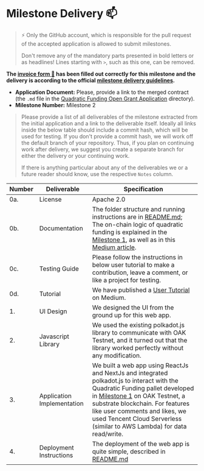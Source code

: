 # Milestone Delivery :mailbox:

> ⚡ Only the GitHub account, which is responsible for the pull request of the accepted application is allowed to submit milestones.
>
> Don't remove any of the mandatory parts presented in bold letters or as headlines! Lines starting with `>`, such as this one, can be removed.

**The [invoice form :pencil:](https://docs.google.com/forms/d/e/1FAIpQLSfmNYaoCgrxyhzgoKQ0ynQvnNRoTmgApz9NrMp-hd8mhIiO0A/viewform) has been filled out correctly for this milestone and the delivery is according to the official [milestone delivery guidelines](https://github.com/w3f/Grants-Program/blob/master/docs/milestone-deliverables-guidelines.md).**

- **Application Document:** Please, provide a link to the merged contract (the `.md` file in the [Quadratic Funding Open Grant Application](https://github.com/w3f/Grants-Program/blob/master/applications/quadratic-funding.md) directory).
- **Milestone Number:** Milestone 2

> Please provide a list of all deliverables of the milestone extracted from the initial application and a link to the deliverable itself. Ideally all links inside the below table should include a commit hash, which will be used for testing. If you don't provide a commit hash, we will work off the default branch of your repository. Thus, if you plan on continuing work after delivery, we suggest you create a separate branch for either the delivery or your continuing work.
>
> If there is anything particular about any of the deliverables we or a future reader should know, use the respective `Notes` column.

| Number | Deliverable                | Specification                                                                                                                                                                                                                                                                                                                                                                                                                                                                                    |
| ------ | -------------------------- | ------------------------------------------------------------------------------------------------------------------------------------------------------------------------------------------------------------------------------------------------------------------------------------------------------------------------------------------------------------------------------------------------------------------------------------------------------------------------------------------------ |
| 0a.    | License                    | Apache 2.0                                                                                                                                                                                                                                                                                                                                                                                                                                                                                       |
| 0b.    | Documentation              | The folder structure and running instructions are in [README.md](https://github.com/OAK-Foundation/quadratic-funding-webapp/blob/main/README.md); The on-chain logic of quadratic funding is explained in the [Milestone 1](https://github.com/w3f/Grant-Milestone-Delivery/blob/master/deliveries/quadratic-funding-milestone-1.md), as well as in this [Medium article](https://medium.com/oak-blockchain/tutorial-developer-walk-through-for-polkadot-quadratic-funding-pallet-649927aa1e63). |
| 0c.    | Testing Guide              | Please follow the instructions in below user tutorial to make a contribution, leave a comment, or like a project for testing.                                                                                                                                                                                                                                                                                                                                                                    |
| 0d.    | Tutorial                   | We have published a [User Tutorial](https://medium.com/oak-blockchain/user-tutorial-of-oaks-hackathon-winning-quadratic-funding-dapp-f484fe6a506f) on Medium.                                                                                                                                                                                                                                                                                                                                    |
| 1.     | UI Design                  | We designed the UI from the ground up for this web app.                                                                                                                                                                                                                                                                                                                                                                                                                                          |
| 2.     | Javascript Library         | We used the existing polkadot.js library to communicate with OAK Testnet, and it turned out that the library worked perfectly without any modification.                                                                                                                                                                                                                                                                                                                                          |
| 3.     | Application Implementation | We built a web app using ReactJs and NextJs and integrated polkadot.js to interact with the Quadratic Funding pallet developed in [Milestone 1](https://github.com/w3f/Grant-Milestone-Delivery/blob/master/deliveries/quadratic-funding-milestone-1.md) on OAK Testnet, a substrate blockchain. For features like user comments and likes, we used Tencent Cloud Serverless (similar to AWS Lambda) for data read/write.                                                                        |
| 4.     | Deployment Instructions    | The deployment of the web app is quite simple, described in [README.md](https://github.com/OAK-Foundation/quadratic-funding-webapp/blob/main/README.md)                                                                                                                                                                                                                                                                                                                                          |
